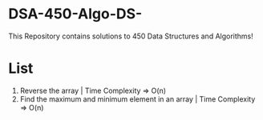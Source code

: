 # DSA-450-Algo-DS-
This Repository contains solutions to 450 Data Structures and Algorithms!
# List
1. Reverse the array | Time Complexity => O(n)
2. Find the maximum and minimum element in an array | Time Complexity => O(n)
